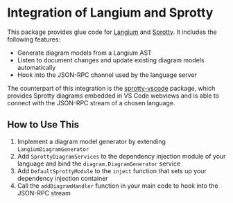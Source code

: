 # Integration of Langium and Sprotty

This package provides glue code for [Langium](https://langium.org) and [Sprotty](https://www.npmjs.com/package/sprotty). It includes the following features:

 * Generate diagram models from a Langium AST
 * Listen to document changes and update existing diagram models automatically
 * Hook into the JSON-RPC channel used by the language server

The counterpart of this integration is the [sprotty-vscode](https://www.npmjs.com/package/sprotty-vscode) package, which provides Sprotty diagrams embedded in VS Code webviews and is able to connect with the JSON-RPC stream of a chosen language.

## How to Use This

 1. Implement a diagram model generator by extending `LangiumDiagramGenerator`
 2. Add `SprottyDiagramServices` to the dependency injection module of your language and bind the `diagram.DiagramGenerator` service
 3. Add `DefaultSprottyModule` to the `inject` function that sets up your dependency injection container
 4. Call the `addDiagramHandler` function in your main code to hook into the JSON-RPC stream
